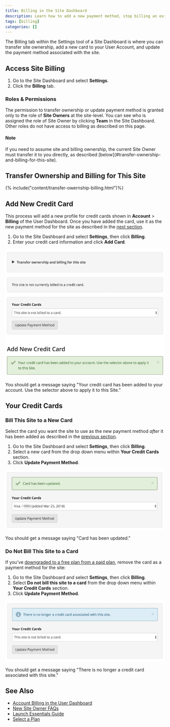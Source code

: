 ```yaml
---
title: Billing in the Site Dashboard
description: Learn how to add a new payment method, stop billing an existing credit card, and how to transfer ownership within the Billing tab of the Settings tool in the Site Dashboard.
tags: [billing]
categories: []
---
```

The Billing tab within the Settings tool of a Site Dashboard is where you can transfer site ownership, add a new card to your User Account, and update the payment method associated with the site.

## Access Site Billing
1. Go to the Site Dashboard and select **<span class="glyphicons glyphicons-cogwheel"></span> Settings**.
2. Click the **Billing** tab.

### Roles & Permissions
The permission to transfer ownership or update payment method is granted only to the role of **Site Owners** at the site-level. You can see who is assigned the role of Site Owner by clicking **<span class="glyphicons glyphicons-group"></span> Team** in the Site Dashboard. Other roles do not have access to billing as described on this page.

<div class="alert alert-info">
<h4 class="info">Note</h4>
<p markdown="1">If you need to assume site and billing ownership, the current Site Owner must transfer it to you directly, as described [below](#transfer-ownership-and-billing-for-this-site).</p></div>

## Transfer Ownership and Billing for This Site
{% include("content/transfer-owernship-billing.html")%}

## Add New Credit Card
This process will add a new profile for credit cards shown in **<span class="glyphicons glyphicons-cogwheel"></span> Account** > **Billing** of the User Dashboard. Once you have added the card, use it as the new payment method for the site as described in the [next section](#bill-this-site-to-a-new-card).

1. Go to the Site Dashboard and select **<span class="glyphicons glyphicons-cogwheel"></span> Settings**, then click **Billing**.
2. Enter your credit card information and click **Add Card**.

 ![Your credit card has been added to your account. Use the selector above to apply it to this Site](/source/docs/assets/images/dashboard/site-billing-cc-added.png)

 You should get a message saying "Your credit card has been added to your account. Use the selector above to apply it to this Site."

## Your Credit Cards
### Bill This Site to a New Card
Select the card you want the site to use as the new payment method _after_ it has been added as described in the [previous section](#add-new-credit-card).

1. Go to the Site Dashboard and select **<span class="glyphicons glyphicons-cogwheel"></span> Settings**, then click **Billing**.
2. Select a new card from the drop down menu within **Your Credit Cards** section.
3. Click **Update Payment Method**.

 ![Card has been updated](/source/docs/assets/images/dashboard/site-billing-cc-updated.png)

 You should get a message saying "Card has been updated."
### Do Not Bill This Site to a Card
If you've [downgraded to a free plan from a paid plan](/docs/select-plan/#upgrade-or-downgrade-plan), remove the card as a payment method for the site:

1. Go to the Site Dashboard and select **<span class="glyphicons glyphicons-cogwheel"></span> Settings**, then click **Billing**.
2. Select **Do not bill this site to a card** from the drop down menu within **Your Credit Cards** section.
3. Click **Update Payment Method**.

 ![There is no longer a credit card associated with this site](/source/docs/assets/images/dashboard/site-billing-cc-removed.png)

 You should get a message saying "There is no longer a credit card associated with this site."
## See Also
- [Account Billing in the User Dashboard](/docs/account-billing/)
- [New Site Owner FAQs](/docs/site-owner-faq/)
- [Launch Essentials Guide](/docs/guides/launch/)
- [Select a Plan](/docs/select-plan/)
